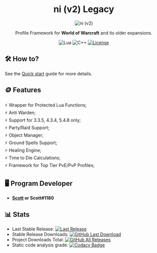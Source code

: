 <!-- markdownlint-disable MD004 MD033 -->
<div align="center">

# ni (v2) Legacy

<img src="_media/logo.png" alt="ni (v2)">

Profile Framework for **World of Warcraft** and its older expansions.

![Lua](https://img.shields.io/badge/Lua-2C2D72?style=flat-squaree&logo=lua&logoColor=white)
![C++](https://img.shields.io/badge/C%2B%2B-00599C?style=flat-squaree&logo=c%2B%2B&logoColor=white)
[![License](https://img.shields.io/github/license/darhanger/ni?style=flat-square)](https://github.com/darhanger/ni/blob/main/License) 

</div>

##  🛠️ How to?

See the [Quick start](https://darhanger.github.io/ni/#/getting-started/quickstart) guide for more details.

##  🪙 Features

⚡️ Wrapper for Protected Lua Functions;<br>
⚡️ Anti Warden;<br>
⚡️ Support for 3.3.5, 4.3.4, 5.4.8 only;<br>
⚡️ Party/Raid Support;<br>
⚡️ Object Manager;<br>
⚡️ Ground Spells Support;<br>
⚡️ Healing Engine;<br>
⚡️ Time to Die Calculations;<br>
⚡️ Framework for Top Tier PvE/PvP Profiles;<br>

## 🖥️ Program Developer

- **[Scott](https://github.com/scizzydo) or Scott#1180**

## 📊 Stats

* Last Stable Release: [![Last Release](https://img.shields.io/github/v/release/darhanger/ni?style=flat-square)](https://github.com/darhanger/ni/releases/tag/0.0.62)
* Stable Release Downloads: [![GitHub Last Download](https://img.shields.io/github/downloads/darhanger/ni/0.0.62/total?style=flat-square)](https://github.com/darhanger/ni/releases/tag/0.0.62)
* Project Downloads Total: [![GitHub All Releases](https://img.shields.io/github/downloads/darhanger/ni/total?style=flat-square)](https://github.com/darhanger/ni/releases)
* Static code analysis grade: [![Codacy Badge](https://img.shields.io/codacy/grade/6e14e7d474454cdea9cac32b677c4912?style=flat-square)](https://app.codacy.com/gh/darhanger/ni/dashboard?utm_source=gh&utm_medium=referral&utm_content=&utm_campaign=Badge_grade)